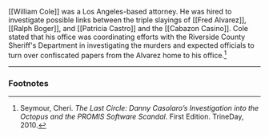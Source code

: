 [[William Cole]] was a Los Angeles-based attorney. He was hired to investigate possible links between the triple slayings of [[Fred Alvarez]], [[Ralph Boger]], and [[Patricia Castro]] and the [[Cabazon Casino]]. Cole stated that his office was coordinating efforts with the Riverside County Sheriff's Department in investigating the murders and expected officials to turn over confiscated papers from the Alvarez home to his office.[^1]

---
### Footnotes

[^1]: Seymour, Cheri. *The Last Circle: Danny Casolaro’s Investigation into the Octopus and the PROMIS Software Scandal*. First Edition. TrineDay, 2010.